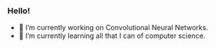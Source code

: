 ### Hello! 

<!--
**JoseCarTorBel/JoseCarTorBel** is a ✨ _special_ ✨ repository because its `README.md` (this file) appears on your GitHub profile.
-->

- 🔭 I’m currently working on Convolutional Neural Networks.
- 🌱 I’m currently learning all that I can of computer science.
